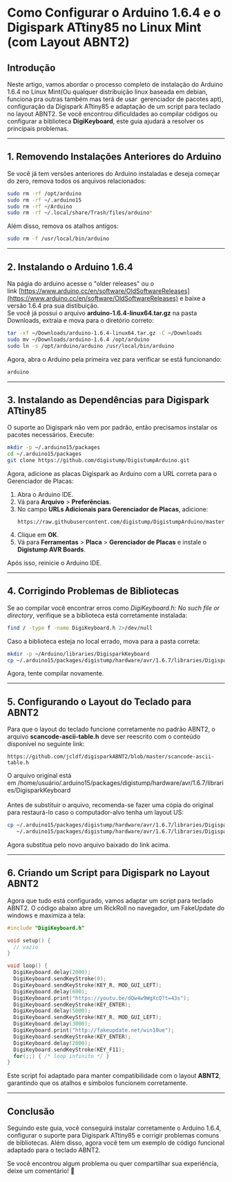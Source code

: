 # Como Configurar o Arduino 1.6.4 e o Digispark ATtiny85 no Linux Mint (com Layout ABNT2)

## Introdução

Neste artigo, vamos abordar o processo completo de instalação do Arduino 1.6.4 no Linux Mint(Ou qualquer distribuição linux baseada em debian, funciona pra outras também mas terá de usar  gerenciador de pacotes apt), configuração da Digispark ATtiny85 e adaptação de um script para teclado no layout ABNT2. Se você encontrou dificuldades ao compilar códigos ou configurar a biblioteca **DigiKeyboard**, este guia ajudará a resolver os principais problemas.

---

## 1. Removendo Instalações Anteriores do Arduino

Se você já tem versões anteriores do Arduino instaladas e deseja começar do zero, remova todos os arquivos relacionados:

```bash
sudo rm -rf /opt/arduino
sudo rm -rf ~/.arduino15
sudo rm -rf ~/Arduino
sudo rm -rf ~/.local/share/Trash/files/arduino*
```

Além disso, remova os atalhos antigos:

```bash
sudo rm -f /usr/local/bin/arduino
```

---

## 2. Instalando o Arduino 1.6.4

Na págia do arduino acesse o "older releases" ou o link [https://www.arduino.cc/en/software/OldSoftwareReleases](https://www.arduino.cc/en/software/OldSoftwareReleases) e baixe a versão 1.6.4 pra sua distibuição.\
Se você já possui o arquivo **arduino-1.6.4-linux64.tar.gz** na pasta Downloads, extraia e mova para o diretório correto:

```bash
tar -xf ~/Downloads/arduino-1.6.4-linux64.tar.gz -C ~/Downloads
sudo mv ~/Downloads/arduino-1.6.4 /opt/arduino
sudo ln -s /opt/arduino/arduino /usr/local/bin/arduino
```

Agora, abra o Arduino pela primeira vez para verificar se está funcionando:

```bash
arduino
```

---

## 3. Instalando as Dependências para Digispark ATtiny85

O suporte ao Digispark não vem por padrão, então precisamos instalar os pacotes necessários. Execute:

```bash
mkdir -p ~/.arduino15/packages
cd ~/.arduino15/packages
git clone https://github.com/digistump/DigistumpArduino.git
```

Agora, adicione as placas Digispark ao Arduino com a URL correta para o Gerenciador de Placas:

1. Abra o Arduino IDE.
2. Vá para **Arquivo** > **Preferências**.
3. No campo **URLs Adicionais para Gerenciador de Placas**, adicione:
   ```
   https://raw.githubusercontent.com/digistump/DigistumpArduino/master/package_digistump_index.json
   ```
4. Clique em **OK**.
5. Vá para **Ferramentas** > **Placa** > **Gerenciador de Placas** e instale o **Digistump AVR Boards**.

Após isso, reinicie o Arduino IDE.

---

## 4. Corrigindo Problemas de Bibliotecas

Se ao compilar você encontrar erros como *DigiKeyboard.h: No such file or directory*, verifique se a biblioteca está corretamente instalada:

```bash
find / -type f -name DigiKeyboard.h 2>/dev/null
```

Caso a biblioteca esteja no local errado, mova para a pasta correta:

```bash
mkdir -p ~/Arduino/libraries/DigisparkKeyboard
cp ~/.arduino15/packages/digistump/hardware/avr/1.6.7/libraries/DigisparkKeyboard/DigiKeyboard.h ~/Arduino/libraries/DigisparkKeyboard/
```

Agora, tente compilar novamente.

---

## 5. Configurando o Layout do Teclado para ABNT2

Para que o layout do teclado funcione corretamente no padrão ABNT2, o arquivo **scancode-ascii-table.h** deve ser reescrito com o conteúdo disponível no seguinte link:

```
https://github.com/jcldf/digisparkABNT2/blob/master/scancode-ascii-table.h
```

O arquivo original está em /home/usuário/.arduino15/packages/digistump/hardware/avr/1.6.7/libraries/DigisparkKeyboard\
\
Antes de substituir o arquivo, recomenda-se fazer uma cópia do original para restaurá-lo caso o computador-alvo tenha um layout US:

```bash
cp ~/.arduino15/packages/digistump/hardware/avr/1.6.7/libraries/DigisparkKeyboard/scancode-ascii-table.h \
   ~/.arduino15/packages/digistump/hardware/avr/1.6.7/libraries/DigisparkKeyboard/scancode-ascii-table.h.bak
```

Agora substitua pelo novo arquivo baixado do link acima.

---

## 6. Criando um Script para Digispark no Layout ABNT2

Agora que tudo está configurado, vamos adaptar um script para teclado ABNT2. O código abaixo abre um RickRoll no navegador, um FakeUpdate do windows e maximiza a tela:

```cpp
#include "DigiKeyboard.h"

void setup() {
  // vazio
}

void loop() {
  DigiKeyboard.delay(2000);
  DigiKeyboard.sendKeyStroke(0);
  DigiKeyboard.sendKeyStroke(KEY_R, MOD_GUI_LEFT);
  DigiKeyboard.delay(600);
  DigiKeyboard.print("https://youtu.be/dQw4w9WgXcQ?t=43s");
  DigiKeyboard.sendKeyStroke(KEY_ENTER);
  DigiKeyboard.delay(5000);
  DigiKeyboard.sendKeyStroke(KEY_R, MOD_GUI_LEFT);
  DigiKeyboard.delay(3000);
  DigiKeyboard.print("http://fakeupdate.net/win10ue");
  DigiKeyboard.sendKeyStroke(KEY_ENTER);
  DigiKeyboard.delay(2000);
  DigiKeyboard.sendKeyStroke(KEY_F11);
  for(;;) { /* loop infinito */ }
}
```

Este script foi adaptado para manter compatibilidade com o layout **ABNT2**, garantindo que os atalhos e símbolos funcionem corretamente.

---

## Conclusão

Seguindo este guia, você conseguirá instalar corretamente o Arduino 1.6.4, configurar o suporte para Digispark ATtiny85 e corrigir problemas comuns de bibliotecas. Além disso, agora você tem um exemplo de código funcional adaptado para o teclado ABNT2.

Se você encontrou algum problema ou quer compartilhar sua experiência, deixe um comentário! 🚀

